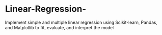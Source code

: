 # Linear-Regression-
Implement simple and multiple linear regression using Scikit-learn, Pandas, and Matplotlib to fit, evaluate, and interpret the model
